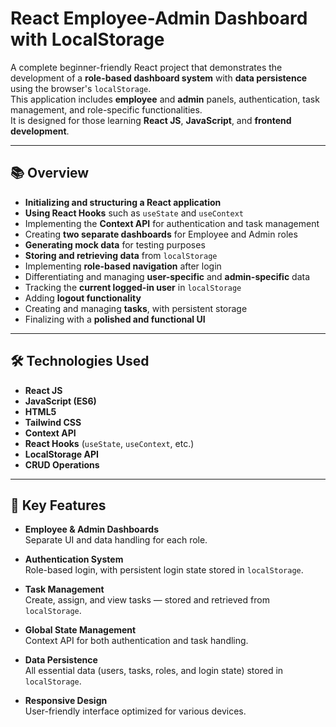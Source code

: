 # React Employee-Admin Dashboard with LocalStorage

A complete beginner-friendly React project that demonstrates the development of a **role-based dashboard system** with **data persistence** using the browser's `localStorage`.  
This application includes **employee** and **admin** panels, authentication, task management, and role-specific functionalities.  
It is designed for those learning **React JS**, **JavaScript**, and **frontend development**.

---

## 📚 Overview
- **Initializing and structuring a React application**
- **Using React Hooks** such as `useState` and `useContext`
- Implementing the **Context API** for authentication and task management
- Creating **two separate dashboards** for Employee and Admin roles
- **Generating mock data** for testing purposes
- **Storing and retrieving data** from `localStorage`
- Implementing **role-based navigation** after login
- Differentiating and managing **user-specific** and **admin-specific** data
- Tracking the **current logged-in user** in `localStorage`
- Adding **logout functionality**
- Creating and managing **tasks**, with persistent storage
- Finalizing with a **polished and functional UI**

---

## 🛠 Technologies Used
- **React JS**
- **JavaScript (ES6)**
- **HTML5**
- **Tailwind CSS**
- **Context API**
- **React Hooks** (`useState`, `useContext`, etc.)
- **LocalStorage API**
- **CRUD Operations**
---

## 🎯 Key Features

- **Employee & Admin Dashboards**  
  Separate UI and data handling for each role.

- **Authentication System**  
  Role-based login, with persistent login state stored in `localStorage`.

- **Task Management**  
  Create, assign, and view tasks — stored and retrieved from `localStorage`.

- **Global State Management**  
  Context API for both authentication and task handling.

- **Data Persistence**  
  All essential data (users, tasks, roles, and login state) stored in `localStorage`.

- **Responsive Design**  
  User-friendly interface optimized for various devices.

